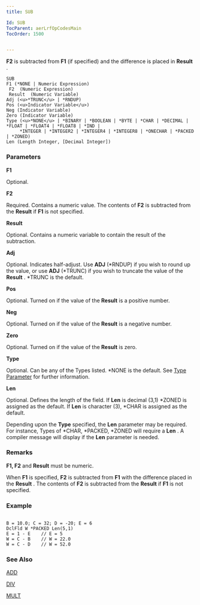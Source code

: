 ```yaml
---
title: SUB

Id: SUB
TocParent: aerLrfOpCodesMain
TocOrder: 1500


---
```


**F2** is subtracted from **F1** (if specified) and the difference is placed in **Result** . 

```
SUB 
F1 (*NONE | Numeric Expression)
 F2  (Numeric Expression)
 Result  (Numeric Variable)
Adj (<u>*TRUNC</u> | *RNDUP)
Pos (<u>Indicator Variable</u>)
Neg (Indicator Variable)
Zero (Indicator Variable)
Type (<u>*NONE</u> | *BINARY | *BOOLEAN | *BYTE | *CHAR | *DECIMAL | *FLOAT | *FLOAT4 | *FLOAT8 | *IND |
     *INTEGER | *INTEGER2 | *INTEGER4 | *INTEGER8 | *ONECHAR | *PACKED | *ZONED)
Len (Length Integer, [Decimal Integer])
```

### Parameters

**F1** 

Optional.


**F2** 

Required. Contains a numeric value. The contents of **F2** is subtracted from the **Result** if **F1** is not specified.


**Result** 

Optional. Contains a numeric variable to contain the result of the subtraction.


**Adj** 

Optional. Indicates half-adjust. Use **ADJ** (*RNDUP) if you wish to round up the value, or use **ADJ** (*TRUNC) if you wish to truncate the value of the **Result** . *TRUNC is the default.


**Pos** 

Optional. Turned on if the value of the **Result** is a positive number.


**Neg** 

Optional. Turned on if the value of the **Result** is a negative number.


**Zero** 

Optional. Turned on if the value of the **Result** is zero.


**Type** 

Optional. Can be any of the Types listed. *NONE is the default. See [Type Parameter](Type_Parameter.html) for further information.


**Len** 

Optional. Defines the length of the field. If **Len** is decimal (3,1) *ZONED is assigned as the default. If **Len** is character (3), *CHAR is assigned as the default. 

Depending upon the **Type** specified, the **Len** parameter may be required. For instance, Types of *CHAR, *PACKED, *ZONED will require a **Len** . A compiler message will display if the **Len** parameter is needed.


### Remarks
**F1, F2** and **Result** must be numeric. 

When **F1** is specified, **F2** is subtracted from **F1** with the difference placed in the **Result** . The contents of **F2** is subtracted from the **Result** if **F1** is not specified. 

### Example

```

B = 10.0; C = 32; D = -20; E = 6
DclFld W *PACKED Len(5,1)
E = 1 - E    // E = 5
W = C - B    // W = 22.0
W = C - D    // W = 52.0 
```

### See Also
[ADD](ADD.html)

[DIV](DIV.html)

[MULT](MULT.html) 
